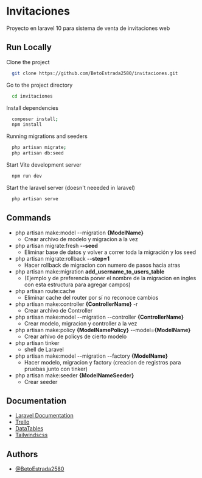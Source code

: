 
# Invitaciones

Proyecto en laravel 10 para sistema de venta de invitaciones web

## Run Locally

Clone the project

```bash
  git clone https://github.com/BetoEstrada2580/invitaciones.git
```

Go to the project directory

```bash
  cd invitaciones
```

Install dependencies

```bash
  composer install;
  npm install
```

Running migrations and seeders

```bash
  php artisan migrate;
  php artisan db:seed
```

Start Vite development server

```bash
  npm run dev
```

Start the laravel server (doesn't neeeded in laravel)

```bash
  php artisan serve
```

## Commands

- php artisan make:model --migration **{ModelName}**
    - Crear archivo de modelo y migracion a la vez
-  php artisan migrate:fresh **--seed**
    - Eliminar base de datos y volver a correr toda la migración y los seed
-  php artisan migrate:rollback **--step=1**
    - Hacer rollback de migracion con numero de pasos hacia atras
-  php artisan make:migration **add_username_to_users_table**
    - (Ejemplo y de preferencia poner el nombre de la migracion en ingles con esta estructura para agregar campos)
- php artisan route:cache
    - Eliminar cache del router por sí no reconoce cambios
- php artisan make:controller **{ControllerName}** -r
    - Crear archivo de Controller
- php artisan make:model --migration --controller **{ControllerName}**
    - Crear modelo, migracion y controller a la vez
- php artisan make:policy **{ModelNamePolicy}** --model=**{ModelName}**
    - Crear arhivo de policys de cierto modelo
- php artisan tinker
    - shell de Laravel
- php artisan make:model --migration --factory **{ModelName}**
    - Hacer modelo, migracion y factory (creacion de registros para pruebas junto con tinker)
- php artisan make:seeder **{ModelNameSeeder}**
    - Crear seeder
## Documentation

- [Laravel Documentation](https://laravel.com/docs/10.x)
- [Trello](https://trello.com/b/HrYki7FI/invitaciones)
- [DataTables](https://datatables.net/examples/index)
- [Tailwindscss](https://tailwindcss.com/docs/guides/laravel)

## Authors

- [@BetoEstrada2580](https://github.com/BetoEstrada2580)
